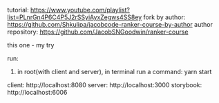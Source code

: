 tutorial: https://www.youtube.com/playlist?list=PLnrGn4P6C4P5J2rSSyiAyxZegws4SS8ey
fork by author: https://github.com/Shkulipa/jacobcode-ranker-course-by-author
author repository: https://github.com/JacobSNGoodwin/ranker-course

this one - my try

run: 
1. in root(with client and server), in terminal run a command: yarn start

client: http://localhost:8080
server: http://localhost:3000
storybook: http://localhost:6006